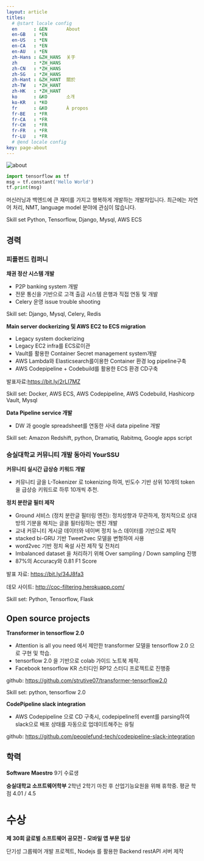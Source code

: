 ```yaml
---
layout: article
titles:
  # @start locale config
  en      : &EN       About
  en-GB   : *EN
  en-US   : *EN
  en-CA   : *EN
  en-AU   : *EN
  zh-Hans : &ZH_HANS  关于
  zh      : *ZH_HANS
  zh-CN   : *ZH_HANS
  zh-SG   : *ZH_HANS
  zh-Hant : &ZH_HANT  關於
  zh-TW   : *ZH_HANT
  zh-HK   : *ZH_HANT
  ko      : &KO       소개
  ko-KR   : *KO
  fr      : &KO       À propos
  fr-BE   : *FR
  fr-CA   : *FR
  fr-CH   : *FR
  fr-FR   : *FR
  fr-LU   : *FR
  # @end locale config
key: page-about
---
```


![about](https://strutive07.github.io/assets/images/about.JPG)

```python
import tensorflow as tf
msg = tf.constant('Hello World')
tf.print(msg)
```

머신러닝과 백엔드에 큰 재미를 가지고 행복하게 개발하는 개발자입니다.
최근에는 자연어 처리, NMT, language model 분야에 관심이 많습니다.

Skill set
Python, Tensorflow, Django, Mysql, AWS ECS

## 경력

### 피플펀드 컴퍼니

**채권 정산 시스템 개발**
- P2P banking system 개발
- 전문 통신을 기반으로 고객 출금 시스템 은행과 직접 연동 및 개발
- Celery 운영 issue trouble shooting

Skill set: Django, Mysql, Celery, Redis

**Main server dockerizing  및 AWS EC2 to ECS migration**
- Legacy system dockerizing
- Legacy EC2 infra를 ECS로이관
- Vault를 활용한 Container Secret management system개발
- AWS Lambda와 Elasticsearch를이용한 Container 환경 log pipeline구축
- AWS Codepipeline + Codebuild를 활용한 ECS 환경 CD구축

발표자료:https://bit.ly/2rLI7MZ

Skill set: Docker, AWS ECS, AWS Codepipeline, AWS Codebuild, Hashicorp Vault, Mysql

**Data Pipeline service 개발**
-  DW 과 google spreadsheet를 연동한 사내 data pipeline 개발

Skill set: Amazon Redshift, python, Dramatiq, Rabitmq, Google apps script

### 숭실대학교 커뮤니티 개발 동아리 YourSSU
**커뮤니티 실시간 급상승 키워드 개발**
-  커뮤니티 글을 L-Tokenizer 로 tokenizing 하여, 빈도수 기반 상위 10개의 token을 급상승 키워드로 하루 10개씩 추천.

**정치 분란글 필터 제작**
- Ground 서비스 (정치 분란글 필터링 엔진): 정치성향과 무관하게, 정치적으로 상대방의 기분을 해치는 글을 필터링하는 엔진 개발
- 교내 커뮤니티 게시글 데이터와 네이버 정치 뉴스 데이터를 기반으로 제작
- stacked bi-GRU 기반 Tweet2vec 모델을 변형하여 사용
- word2vec 기반 정치 욕설 사전 제작 및 전처리
- Imbalanced dataset 을 처리하기 위해 Over sampling / Down sampling 진행
- 87%의 Accuracy와 0.81 F1 Score


발표 자료: https://bit.ly/34J8fa3

데모 사이트: http://coc-filtering.herokuapp.com/

Skill set: Python, Tensorflow, Flask

## Open source projects
**Transformer in tensorflow 2.0**

- Attention is all you need 에서 제안한 transformer 모델을 tensorflow 2.0 으로 구현 및 학습.
- tensorflow 2.0 을 기반으로 colab 가이드 노트북 제작.
- Facebook tensorflow KR 스터디인 RP12 스터디 프로젝트로 진행중

github: https://github.com/strutive07/transformer-tensorflow2.0

Skill set: python, tensorflow 2.0

**CodePipeline slack integration**
- AWS Codepipeline 으로 CD 구축시, codepipeline의 event를 parsing하여 slack으로 배포 상태를 자동으로 업데이트해주는 유틸

github: https://github.com/peoplefund-tech/codepipeline-slack-integration

## 학력
**Software Maestro**
9기 수료생

**숭실대학교 소프트웨어학부**
2학년 2학기 마친 후 산업기능요원을 위해 휴학중.
평균 학점 4.01 / 4.5

# 수상
**제 30회 글로벌 소프트웨어 공모전 - 모바일 앱 부문 입상**

단기성 그룹웨어 개발 프로젝트, Nodejs 를 활용한 Backend restAPI 서버 제작
